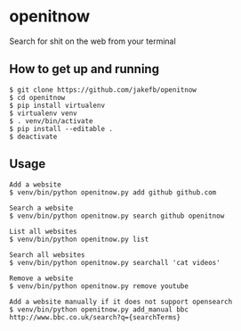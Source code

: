 # openitnow
Search for shit on the web from your terminal

## How to get up and running

    $ git clone https://github.com/jakefb/openitnow
    $ cd openitnow
    $ pip install virtualenv
    $ virtualenv venv
    $ . venv/bin/activate
    $ pip install --editable .
    $ deactivate

## Usage

    Add a website
    $ venv/bin/python openitnow.py add github github.com

    Search a website
    $ venv/bin/python openitnow.py search github openitnow

    List all websites
    $ venv/bin/python openitnow.py list

    Search all websites
    $ venv/bin/python openitnow.py searchall 'cat videos'

    Remove a website
    $ venv/bin/python openitnow.py remove youtube

    Add a website manually if it does not support opensearch
    $ venv/bin/python openitnow.py add_manual bbc http://www.bbc.co.uk/search?q={searchTerms}
